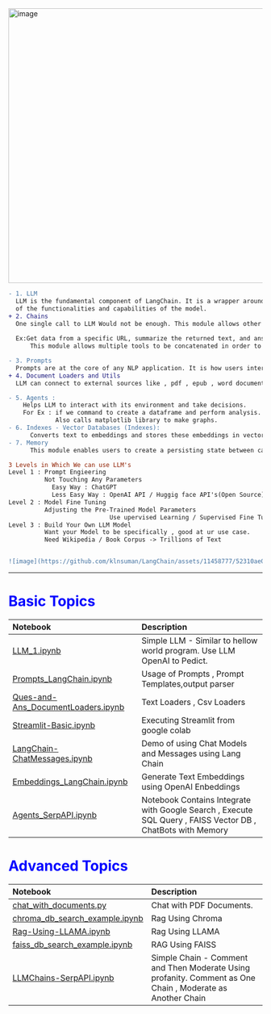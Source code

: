 <img width="545" alt="image" src="https://github.com/klnsuman/LangChain/assets/11458777/5e28fec4-d192-47bd-b57d-cd28f3d07d82">


```diff
- 1. LLM
  LLM is the fundamental component of LangChain. It is a wrapper around the large language model which enables in utilization
  of the functionalities and capabilities of the model.
+ 2. Chains
  One single call to LLM Would not be enough. This module allows other tools to be integrated.
 
  Ex:Get data from a specific URL, summarize the returned text, and answer questions using the generated summary. 
      This module allows multiple tools to be concatenated in order to solve complex tasks

- 3. Prompts
  Prompts are at the core of any NLP application. It is how users interact with the model to try and obtain an output from it.
+ 4. Document Loaders and Utils
  LLM can connect to external sources like , pdf , epub , word document ,text file etc and expand their knowlodge and answer relevant questions

- 5. Agents :
    Helps LLM to interact with its environment and take decisions.
    For Ex : if we command to create a dataframe and perform analysis. LLM internall invokes python repl function and invokes pandas library to create pandas dataframe.
             Also calls matplotlib library to make graphs.
- 6. Indexes - Vector Databases (Indexes):
      Converts text to embeddings and stores these embeddings in vector databases for search and retrieval using RAG. Similarity Search.
- 7. Memory
      This module enables users to create a persisting state between calls of a model.

3 Levels in Which We can use LLM's
Level 1 : Prompt Engieering
          Not Touching Any Parameters
            Easy Way : ChatGPT
            Less Easy Way : OpenAI API / Huggig face API's(Open Source)
Level 2 : Model Fine Tuning
          Adjusting the Pre-Trained Model Parameters
                            Use upervised Learning / Supervised Fine Tuning.
Level 3 : Build Your Own LLM Model
          Want your Model to be specifically , good at ur use case.
          Need Wikipedia / Book Corpus -> Trillions of Text


![image](https://github.com/klnsuman/LangChain/assets/11458777/52310ae0-5c14-46df-a235-44630502578f)


```


----------------------------------------------------------------------
<Body>
<h1 style="color:blue;">Basic Topics</h1> 

Notebook | Description
:- | :-
[LLM_1.ipynb](https://github.com/klnsuman/LangChain/blob/main/LLM_1.ipynb) | Simple LLM - Similar to hellow world program. Use LLM OpenAI to Pedict.
[Prompts_LangChain.ipynb](https://github.com/klnsuman/LangChain/blob/main/Prompts_LangChain.ipynb) | Usage of Prompts , Prompt Templates,output parser
[Ques-and-Ans_DocumentLoaders.ipynb](https://github.com/klnsuman/LangChain/blob/main/QA_DocumentLoaders_Langchain.ipynb) | Text Loaders , Csv Loaders
[Streamlit-Basic.ipynb](https://github.com/klnsuman/LangChain/blob/main/Streamlit_sample.ipynb) | Executing Streamlit from google colab
[LangChain-ChatMessages.ipynb](https://github.com/klnsuman/LangChain/blob/main/LangCain_ChatMessages.ipynb)| Demo of using Chat Models and Messages using Lang Chain
[Embeddings_LangChain.ipynb](Embeddings_LangChain.ipynb)| Generate Text Embeddings using OpenAI Enbeddings
[Agents_SerpAPI.ipynb](https://github.com/klnsuman/LangChain/blob/main/Agents_SerpAPI.ipynb)| Notebook Contains Integrate with Google Search , Execute SQL Query , FAISS Vector DB , ChatBots with Memory


<h1 style="color:blue;">Advanced Topics</h1>

Notebook | Description
:- | :-
[chat_with_documents.py](https://github.com/klnsuman/LangChain-Dissertation-Using-CodeSpaces/blob/main/Chat_With_Retrieval/chat_with_documents.py) | Chat with PDF Documents.
[chroma_db_search_example.ipynb](https://github.com/klnsuman/LangChain-codespaces-jupyter/blob/main/notebooks/chroma_db_search_example.ipynb) | Rag Using Chroma
[Rag-Using-LLAMA.ipynb](https://github.com/klnsuman/LangChain-codespaces-jupyter/blob/main/notebooks/Rag-Using-LLAMA.ipynb) | Rag Using LLAMA
[faiss_db_search_example.ipynb](https://github.com/klnsuman/LangChain-codespaces-jupyter/blob/main/notebooks/faiss_db_search_example.ipynb) | RAG Using FAISS
[LLMChains-SerpAPI.ipynb](https://github.com/klnsuman/LangChain-codespaces-jupyter/blob/main/notebooks/LLMChains-SerpAPI.ipynb) | Simple Chain - Comment and Then Moderate Using profanity. Comment as One Chain , Moderate as Another Chain
</Body>


